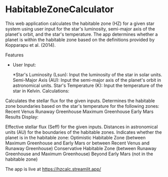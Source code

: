 # HabitableZoneCalculator

This web application calculates the habitable zone (HZ) for a given star system using user input for the star's luminosity, semi-major axis of the planet's orbit, and the star's temperature. The app determines whether a planet is within the habitable zone based on the definitions provided by Kopparapu et al. (2014).

Features
* User Input:

    *Star's Luminosity (Lsun): Input the luminosity of the star in solar units.
Semi-Major Axis (AU): Input the semi-major axis of the planet's orbit in astronomical units.
Star's Temperature (K): Input the temperature of the star in Kelvin.
Calculations:

Calculates the stellar flux for the given inputs.
Determines the habitable zone boundaries based on the star's temperature for the following zones:
Recent Venus
Runaway Greenhouse
Maximum Greenhouse
Early Mars
Results Display:

Effective stellar flux (Seff) for the given inputs.
Distances in astronomical units (AU) for the boundaries of the habitable zones.
Indicates whether the planet is in the habitable zone:
Optimistic Habitable Zone (between Maximum Greenhouse and Early Mars or between Recent Venus and Runaway Greenhouse)
Conservative Habitable Zone (between Runaway Greenhouse and Maximum Greenhouse)
Beyond Early Mars (not in the habitable zone)

The app is live at https://hzcalc.streamlit.app/
